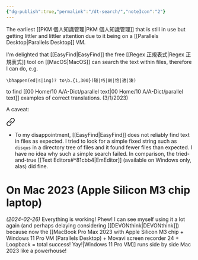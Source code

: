 ```yaml
---
{"dg-publish":true,"permalink":"/dt-search/","noteIcon":"2"}
---
```


The earliest [[PKM 個人知識管理\|PKM 個人知識管理]] that is still in use but getting littler and littler attention due to it being on a [[Parallels Desktop\|Parallels Desktop]] VM.

I'm delighted that [[EasyFind\|EasyFind]] the free [[Regex 正規表式\|Regex 正規表式]] tool on [[MacOS\|MacOS]] can search the text within files, therefore I can do, e.g.

`\bhappen(ed|s|ing)? to\b.{1,300}(碰|巧|剛|恰|適|湊)`

to find [[00 Home/10 A/A-Dict/parallel text\|00 Home/10 A/A-Dict/parallel text]] examples of correct translations. (3/1/2023)

A caveat: 
<div class="transclusion internal-embed is-loaded"><a class="markdown-embed-link" href="/10-dailynotes/2023-04-24/#a2e99b" aria-label="Open link"><svg xmlns="http://www.w3.org/2000/svg" width="24" height="24" viewBox="0 0 24 24" fill="none" stroke="currentColor" stroke-width="2" stroke-linecap="round" stroke-linejoin="round" class="svg-icon lucide-link"><path d="M10 13a5 5 0 0 0 7.54.54l3-3a5 5 0 0 0-7.07-7.07l-1.72 1.71"></path><path d="M14 11a5 5 0 0 0-7.54-.54l-3 3a5 5 0 0 0 7.07 7.07l1.71-1.71"></path></svg></a><div class="markdown-embed">



- To my disappointment, [[EasyFind\|EasyFind]] does not reliably find text in files as expected. I tried to look for a simple fixed string such as `disqus` in a directory tree of files and it found fewer files than expected. I have no idea why such a simple search failed. In comparison, the tried-and-true [[Text Editors#^81cbb4\|EmEditor]] (available on Windows only, alas) did fine. 

</div></div>

# On Mac 2023 (Apple Silicon M3 chip laptop)

*(2024-02-26)* Everything is working! Phew! I can see myself using it a lot again (and perhaps delaying considering [[DEVONthink\|DEVONthink]]) because now the [[MacBook Pro Max 2023 with Apple Silicon M3 chip + Windows 11 Pro VM (Parallels Desktop) + Movavi screen recorder 24 + Loopback = total success! Yay!\|Windows 11 Pro VM]] runs side by side Mac 2023 like a powerhouse!

